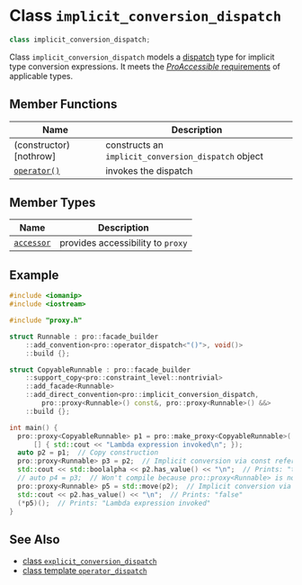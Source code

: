# Class `implicit_conversion_dispatch`

```cpp
class implicit_conversion_dispatch;
```

Class `implicit_conversion_dispatch` models a [dispatch](ProDispatch.md) type for implicit type conversion expressions. It meets the [*ProAccessible* requirements](ProAccessible.md) of applicable types.

## Member Functions

| Name                                                         | Description                                         |
| ------------------------------------------------------------ | --------------------------------------------------- |
| (constructor) [nothrow]                                      | constructs an `implicit_conversion_dispatch` object |
| [`operator()`](implicit_conversion_dispatch/operator_call.md) | invokes the dispatch                                |

## Member Types

| Name                                                   | Description                       |
| ------------------------------------------------------ | --------------------------------- |
| [`accessor`](implicit_conversion_dispatch/accessor.md) | provides accessibility to `proxy` |

## Example

```cpp
#include <iomanip>
#include <iostream>

#include "proxy.h"

struct Runnable : pro::facade_builder
    ::add_convention<pro::operator_dispatch<"()">, void()>
    ::build {};

struct CopyableRunnable : pro::facade_builder
    ::support_copy<pro::constraint_level::nontrivial>
    ::add_facade<Runnable>
    ::add_direct_convention<pro::implicit_conversion_dispatch,
        pro::proxy<Runnable>() const&, pro::proxy<Runnable>() &&>
    ::build {};

int main() {
  pro::proxy<CopyableRunnable> p1 = pro::make_proxy<CopyableRunnable>(
      [] { std::cout << "Lambda expression invoked\n"; });
  auto p2 = p1;  // Copy construction
  pro::proxy<Runnable> p3 = p2;  // Implicit conversion via const reference of pro::proxy<CopyableRunnable>
  std::cout << std::boolalpha << p2.has_value() << "\n";  // Prints: "true"
  // auto p4 = p3;  // Won't compile because pro::proxy<Runnable> is not copy-constructible
  pro::proxy<Runnable> p5 = std::move(p2);  // Implicit conversion via rvalue reference of pro::proxy<CopyableRunnable>
  std::cout << p2.has_value() << "\n";  // Prints: "false"
  (*p5)();  // Prints: "Lambda expression invoked"
}
```

## See Also

- [class `explicit_conversion_dispatch`](explicit_conversion_dispatch.md)
- [class template `operator_dispatch`](operator_dispatch.md)